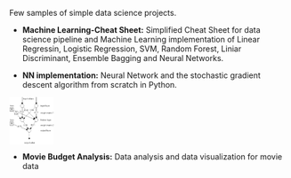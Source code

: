 Few samples of simple data science projects.

- **Machine Learning-Cheat Sheet:** Simplified Cheat Sheet for data science pipeline and Machine Learning implementation of Linear Regressin, Logistic Regression, SVM, Random Forest, Liniar Discriminant, Ensemble Bagging and Neural Networks.

- **NN implementation:** Neural Network and the stochastic gradient descent algorithm from scratch in Python.

<img src="img/NN.png" width="80px" align="center">

- **Movie Budget Analysis:** Data analysis and data visualization for movie data
